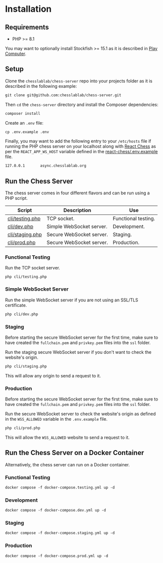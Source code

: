 # Installation

## Requirements

- PHP >= 8.1

You may want to optionally install Stockfish >= 15.1 as it is described in [Play Computer](https://php-chess.docs.chesslablab.org/play-chess/#play-computer).

## Setup

Clone the `chesslablab/chess-server` repo into your projects folder as it is described in the following example:

```txt
git clone git@github.com:chesslablab/chess-server.git
```

Then `cd` the `chess-server` directory and install the Composer dependencies:

```txt
composer install
```

Create an `.env` file:

```txt
cp .env.example .env
```

Finally, you may want to add the following entry to your `/etc/hosts` file if running the PHP chess server on your localhost along with [React Chess](https://github.com/chesslablab/react-chess) as per the `REACT_APP_WS_HOST` variable defined in the [react-chess/.env.example](https://github.com/chesslablab/react-chess/blob/master/.env.example) file.

```txt
127.0.0.1       async.chesslablab.org
```

## Run the Chess Server

The chess server comes in four different flavors and can be run using a PHP script.

| Script | Description | Use |
| ------ | ----------- | --- |
| [cli/testing.php](https://github.com/chesslablab/chess-server/blob/master/cli/testing.php) | TCP socket. | Functional testing. |
| [cli/dev.php](https://github.com/chesslablab/chess-server/blob/master/cli/dev.php) | Simple WebSocket server. | Development. |
| [cli/staging.php](https://github.com/chesslablab/chess-server/blob/master/cli/staging.php) | Secure WebSocket server. | Staging. |
| [cli/prod.php](https://github.com/chesslablab/chess-server/blob/master/cli/prod.php) | Secure WebSocket server. | Production. |


### Functional Testing

Run the TCP socket server.

```
php cli/testing.php
```

### Simple WebSocket Server

Run the simple WebSocket server if you are not using an SSL/TLS certificate.

```txt
php cli/dev.php
```

### Staging

Before starting the secure WebSocket server for the first time, make sure to have created the `fullchain.pem` and `privkey.pem` files into the `ssl` folder.

Run the staging secure WebSocket server if you don't want to check the website's origin.

```txt
php cli/staging.php
```

This will allow any origin to send a request to it.

### Production

Before starting the secure WebSocket server for the first time, make sure to have created the `fullchain.pem` and `privkey.pem` files into the `ssl` folder.

Run the secure WebSocket server to check the website's origin as defined in the `WSS_ALLOWED` variable in the `.env.example` file.

```txt
php cli/prod.php
```

This will allow the `WSS_ALLOWED` website to send a request to it.

## Run the Chess Server on a Docker Container

Alternatively, the chess server can run on a Docker container.

### Functional Testing

```txt
docker compose -f docker-compose.testing.yml up -d
```

### Development

```txt
docker compose -f docker-compose.dev.yml up -d
```

### Staging

```txt
docker compose -f docker-compose.staging.yml up -d
```

### Production

```txt
docker compose -f docker-compose.prod.yml up -d
```
